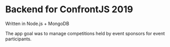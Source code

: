 # Backend for ConfrontJS 2019

Written in Node.js + MongoDB

The app goal was to manage competitions held by event sponsors for event participants.
